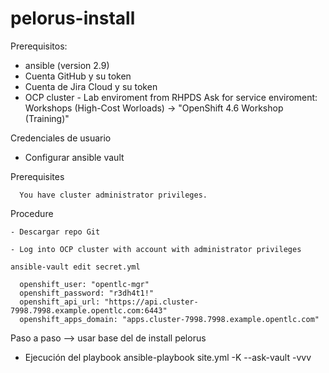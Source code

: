 # pelorus-install

Prerequisitos:
  - ansible (version 2.9)
  - Cuenta GitHub y su token
  - Cuenta de Jira Cloud y su token
  - OCP cluster - Lab enviroment from RHPDS
    Ask for service enviroment:
      Workshops (High-Cost Worloads) -> "OpenShift 4.6 Workshop (Training)"   

Credenciales de usuario

  - Configurar ansible vault

  Prerequisites

      You have cluster administrator privileges.

  Procedure

    - Descargar repo Git

    - Log into OCP cluster with account with administrator privileges

    ansible-vault edit secret.yml

      openshift_user: "opentlc-mgr"
      openshift_password: "r3dh4t1!"
      openshift_api_url: "https://api.cluster-7998.7998.example.opentlc.com:6443"
      openshift_apps_domain: "apps.cluster-7998.7998.example.opentlc.com"


Paso a paso --> usar base del de install pelorus
  - Ejecución del playbook
    ansible-playbook site.yml -K --ask-vault -vvv




